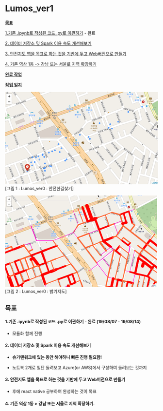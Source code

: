 # Lumos_ver1

[**목표**](#목표)

  [1.기존 .ipynb로 작성된 코드 .py로 이관하기](#목표1) - 완료
  
  [2. 데이터 저장소 및 Spark 이용 속도 개선해보기](#목표2)
  
  [3. 안전지도 앱을 목표로 하는 것을 기반에 두고 Web버전으로 만들기](#목표3)
  
  [4. 기존 역삼 1동 -> 강남 또는 서울로 지역 확장하기](#목표4)
  
[**완료 작업**](#완료-작업)

[**작업 일지**](#작업-일지)

![길찾기](https://github.com/arara90/images/blob/master/Lumos/findingway.png?raw=true)
[그림 1 : Lumos_ver0 : 안전한길찾기]

![밝기지도](https://github.com/lumos9x/DEV/blob/master/4_%EC%9D%B4%EA%B4%80%EB%8C%80%EC%83%81%EC%BD%94%EB%93%9C/Lumos_ver0/6_%EB%B0%9C%ED%91%9C%EC%9E%90%EB%A3%8C/3_%EB%B0%9D%EA%B8%B0%EC%A7%80%EB%8F%84zoom.PNG?raw=true)
[그림 2 : Lumos_ver0 : 밝기지도]





## 목표 
<a name="목표1"></a>
#### 1.기존 .ipynb로 작성된 코드 .py로 이관하기  - 완료 (19/08/07 - 19/08/14) 
- 모듈화 함께 진행


<a name="목표2"></a>
#### 2. 데이터 저장소 및 Spark 이용 속도 개선해보기
- **슈가맨워크에 있는 동안 해야하니 빠른 진행 필요함!**  

- 노트북 2개로 일단 돌려보고 Azure(or AWS)에서 구성하여 돌려보는 것까지

  
<a name="목표3"></a>
#### 3. 안전지도 앱을 목표로 하는 것을 기반에 두고 Web버전으로 만들기

- 후에 react native 공부하여 완성하는 것이 목표  

  
<a name="목표4"></a>
#### 4. 기존 역삼 1동 > 강남 또는 서울로 지역 확장하기.  



  
